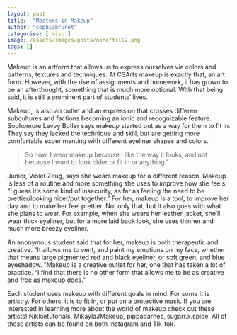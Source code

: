 ```yaml
---
layout: post
title:  "Masters in Makeup"
author: "sophiabrunet"
categories: [ misc ]
image: /assets/images/posts/none/fill2.png
tags: []
---
```


Makeup is an artform that allows us to express ourselves via colors and patterns, textures and techniques. At CSArts makeup is exactly that, an art form. However, with the rise of assignments and homework, it has grown to be an afterthought, something that is much more optional. With that being said, it is still a prominent part of students’ lives.

Makeup, is also an outlet and an expression that crosses differen subcultures and factions becoming an ionic and recognizable feature. Sophomore Levvy Butler says makeup started out as a way for them to fit in. They say they lacked the technique and skill, but are getting more comfortable experimenting with different eyeliner shapes and colors. 

> So now, I wear makeup because I like the way it looks, and not because I want to look older or fit in or anything.” 

Junior, Violet Zeug, says she wears makeup for a different reason. Makeup is less of a routine and more something she uses to improve how she feels. “I guess it’s some kind of insecurity, as far as feeling the need to be prettier/looking nicer/put together.” For her, makeup is a tool, to improve her day and to make her feel prettier. Not only that, but it also goes with what she plans to wear. For example, when she wears her leather jacket, she’ll wear thick eyeliner, but for a more laid back look, she uses thinner and much more breezy eyeliner.

An anonymous student said that for her, makeup is both therapeutic and creative. “It allows me to vent, and paint my emotions on my face, whether that means large pigmented red and black eyeliner, or soft green, and blue eyeshadow. ”Makeup is a creative outlet for her, one that has taken a lot of practice. “I find that there is no other form that allows me to be as creative and free as makeup does.”

Each student uses makeup with different goals in mind. For some it is artistry. For others, it is to fit in, or put on a protective mask. If you are interested in learning more about the world of makeup check out these artists! Nikkietutorials, MikaylaJMakeup, pippabarnes, sugarr.x.spice. All of these artists can be found on both Instagram and Tik-tok.